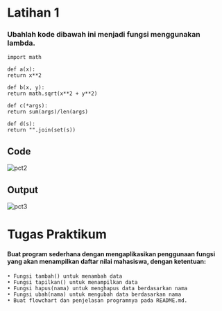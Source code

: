 # Latihan 1
### Ubahlah kode dibawah ini menjadi fungsi menggunakan lambda.
```
import math

def a(x):
return x**2

def b(x, y):
return math.sqrt(x**2 + y**2)

def c(*args):
return sum(args)/len(args)

def d(s):
return "".join(set(s))
```
## Code
![pct2](https://user-images.githubusercontent.com/115356128/205475195-4bfead43-b80b-4dd7-8b4c-1e5d8931fd36.png)

## Output
![pct3](https://user-images.githubusercontent.com/115356128/205475211-72db53f8-8b5f-4ada-81ee-9365242c6064.png)

# Tugas Praktikum
#### Buat program sederhana dengan mengaplikasikan penggunaan fungsi yang akan menampilkan daftar nilai mahasiswa, dengan ketentuan:
```
• Fungsi tambah() untuk menambah data
• Fungsi tapilkan() untuk menampilkan data
• Fungsi hapus(nama) untuk menghapus data berdasarkan nama
• Fungsi ubah(nama) untuk mengubah data berdasarkan nama
• Buat flowchart dan penjelasan programnya pada README.md.
```
